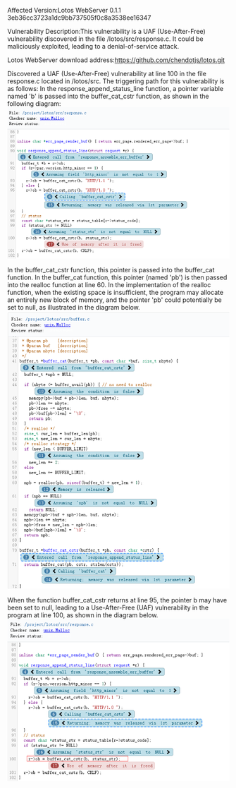 Affected Version:Lotos WebServer 0.1.1 3eb36cc3723a1dc9bb737505f0c8a3538ee16347

Vulnerability Description:This vulnerability is a UAF (Use-After-Free) vulnerability discovered in the file /lotos/src/response.c. It could be maliciously exploited, leading to a denial-of-service attack.

Lotos WebServer download address:https://github.com/chendotjs/lotos.git

Discovered a UAF (Use-After-Free) vulnerability at line 100 in the file response.c located in /lotos/src. The triggering path for this vulnerability is as follows: In the response_append_status_line function, a pointer variable named 'b' is passed into the buffer_cat_cstr function, as shown in the following diagram:
![image](https://github.com/LuMingYinDetect/lotos_detects/blob/main/lotos_1.png)

In the buffer_cat_cstr function, this pointer is passed into the buffer_cat function. In the buffer_cat function, this pointer (named 'pb') is then passed into the realloc function at line 60. In the implementation of the realloc function, when the existing space is insufficient, the program may allocate an entirely new block of memory, and the pointer 'pb' could potentially be set to null, as illustrated in the diagram below.
![image](https://github.com/LuMingYinDetect/lotos_detects/blob/main/lotos_2.png)

When the function buffer_cat_cstr returns at line 95, the pointer b may have been set to null, leading to a Use-After-Free (UAF) vulnerability in the program at line 100, as shown in the diagram below.
![image](https://github.com/LuMingYinDetect/lotos_detects/blob/main/lotos_3.png)
